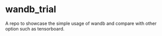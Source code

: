 # wandb_trial
A repo to showcase the simple usage of wandb and compare with other option such as tensorboard.
